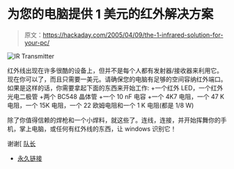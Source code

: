 # 为您的电脑提供 1 美元的红外解决方案

> 原文：<https://hackaday.com/2005/04/09/the-1-infrared-solution-for-your-pc/>

![IR Transmitter](img/4f7a35ae22550cdfbeb009ca4197650e.png)

红外线出现在许多很酷的设备上，但并不是每个人都有发射器/接收器来利用它。现在你可以了，而且只需要一美元。请确保您的电脑有足够的空间容纳红外端口。如果是这样的话，你需要拿起下面的东西来开始工作:
+一个红外 LED，一个红外光电二极管
+两个 BC548 晶体管
+一个 10 nF 电容
+一个 4K7 电阻，一个 47 K 电阻，一个 15K 电阻，一个 22 欧姆电阻和一个 1 K 电阻(都是 1/8 W)

除了你值得信赖的焊枪和一个小焊料，就这些了。连线，连接，并开始挥舞你的手机，掌上电脑，或任何有红外线的东西，让 windows 识别它！

谢谢[ [队长](http://www.pixel9.net/)

*   [永久链接](http://www.hardwaresecrets.com/article.php?id=86)